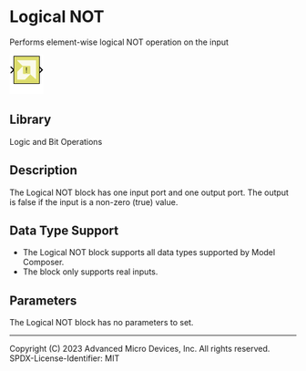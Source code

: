 # Logical NOT

Performs element-wise logical NOT operation on the input

![](./Images/block.png)

## Library

Logic and Bit Operations

## Description

The Logical NOT block has one input port and one output port. The output
is false if the input is a non-zero (true) value.

## Data Type Support

- The Logical NOT block supports all data types supported by Model
  Composer.
- The block only supports real inputs.

## Parameters

The Logical NOT block has no parameters to set.

--------------
Copyright (C) 2023 Advanced Micro Devices, Inc. All rights reserved.
SPDX-License-Identifier: MIT
